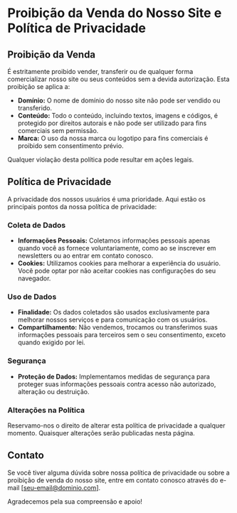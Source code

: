 # Proibição da Venda do Nosso Site e Política de Privacidade

## Proibição da Venda

É estritamente proibido vender, transferir ou de qualquer forma comercializar nosso site ou seus conteúdos sem a devida autorização. Esta proibição se aplica a:

- **Domínio:** O nome de domínio do nosso site não pode ser vendido ou transferido.
- **Conteúdo:** Todo o conteúdo, incluindo textos, imagens e códigos, é protegido por direitos autorais e não pode ser utilizado para fins comerciais sem permissão.
- **Marca:** O uso da nossa marca ou logotipo para fins comerciais é proibido sem consentimento prévio.

Qualquer violação desta política pode resultar em ações legais.

## Política de Privacidade

A privacidade dos nossos usuários é uma prioridade. Aqui estão os principais pontos da nossa política de privacidade:

### Coleta de Dados

- **Informações Pessoais:** Coletamos informações pessoais apenas quando você as fornece voluntariamente, como ao se inscrever em newsletters ou ao entrar em contato conosco.
- **Cookies:** Utilizamos cookies para melhorar a experiência do usuário. Você pode optar por não aceitar cookies nas configurações do seu navegador.

### Uso de Dados

- **Finalidade:** Os dados coletados são usados exclusivamente para melhorar nossos serviços e para comunicação com os usuários.
- **Compartilhamento:** Não vendemos, trocamos ou transferimos suas informações pessoais para terceiros sem o seu consentimento, exceto quando exigido por lei.

### Segurança

- **Proteção de Dados:** Implementamos medidas de segurança para proteger suas informações pessoais contra acesso não autorizado, alteração ou destruição.

### Alterações na Política

Reservamo-nos o direito de alterar esta política de privacidade a qualquer momento. Quaisquer alterações serão publicadas nesta página.

## Contato

Se você tiver alguma dúvida sobre nossa política de privacidade ou sobre a proibição de venda do nosso site, entre em contato conosco através do e-mail [seu-email@dominio.com].

Agradecemos pela sua compreensão e apoio!
